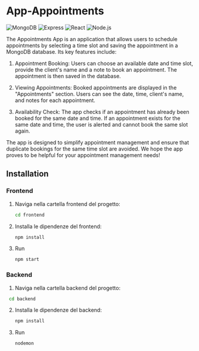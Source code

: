 # App-Appointments

![MongoDB](https://img.shields.io/badge/-MongoDB-green) ![Express](https://img.shields.io/badge/-Express-blue) ![React](https://img.shields.io/badge/-React-blue) ![Node.js](https://img.shields.io/badge/-Node.js-green)

 The Appointments App is an application that allows users to schedule appointments by selecting a time slot and saving the appointment in a MongoDB database. Its key features include:

 1. Appointment Booking: Users can choose an available date and time slot, provide the client's name and a note to book an appointment. The appointment is then saved in the database.

 2. Viewing Appointments: Booked appointments are displayed in the "Appointments" section. Users can see the date, time, client's name, and notes for each appointment.

 3. Availability Check: The app checks if an appointment has already been booked for the same date and time. If an appointment exists for the same date and time, the user is alerted and cannot book the same slot again.

 The app is designed to simplify appointment management and ensure that duplicate bookings for the same time slot are avoided. We hope the app proves to be helpful for your appointment management needs!


## Installation

### Frontend

1. Naviga nella cartella frontend del progetto:

   ```bash
   cd frontend
   ```
2. Installa le dipendenze del frontend:
   
   ```bash
   npm install
   ```
3. Run

   ```bash
   npm start
   ```

### Backend

1. Naviga nella cartella backend del progetto:
   
  ```bash
   cd backend
   ```
2. Installa le dipendenze del backend:

   ```bash
   npm install
   ```

3. Run

   ```bash
   nodemon
   ```


   
